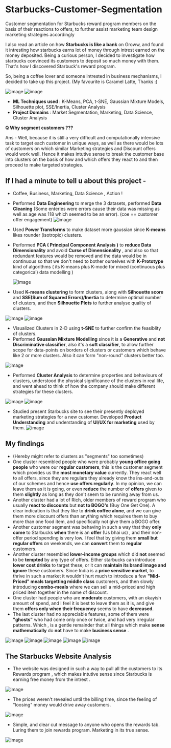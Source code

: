 # Starbucks-Customer-Segmentation
Customer segmentation for Starbucks reward program members on the basis of their reactions to offers, to further assist marketing team design marketing strategies accordingly 

I also read an article on how __Starbucks is like a bank__ on Groww, and found it intresting how starbucks earns lot of money through intrest earned on the money deposited. Being a curious person, I decided to investigate how starbucks convinced its customers to deposit so much money with them. That's how I discovered Starbuck's reward program. 

So, being a coffee lover and someone intrested in business mechanisms, I decided to take up this project. (My favourite is Caramel Latte, Thanks :) 

![image](https://github.com/Harry4007/Starbucks-Customer-Segmentation/assets/86561124/db204c3c-5cdf-421c-a00c-ae3a7edb1287)
![image](https://github.com/Harry4007/Starbucks-Customer-Segmentation/assets/86561124/f259c730-3e60-49b1-96c4-4855bdcbb8d8)

* __ML Techniques used__ : K-Means, PCA, t-SNE, Gaussian Mixture Models, Silhouette plot, SSE/Inertia, Cluster Analysis
* __Project Domains__ : Market Segmentation, Marketing, Data Science, Cluster Analysis

__Q Why segment customers ???__

Ans - Well, because it is still a very difficult and computationally intensive task to target each customer in unique ways, as well as there would be lots of customers on which similar Marketing strategies and Discount offers would work well. Hence it makes intutive sense to break the customer base into clusters on the basis of how and which offers they react to and then proceed to make targeted strategies. 

## If I had a minute to tell u about this project - 

* Coffee, Business, Marketing, Data Science , Action !
* Performed __Data Engineering__ to merge the 3 datasets, performed __Data Cleaning__ (Some enteries were errors cause their data was missing as well as age was 118 which seemed to be an error).
  (coe == customer offer engagement) 
  ![image](https://github.com/ayush-agarwal-0502/Starbucks-Customer-Segmentation/assets/86561124/c0a1feb4-1d85-447b-baf9-54024092318d)
* Used __Power Transforms__ to make dataset more gaussian since __K-means__ likes rounder (isotropic) clusters. 
* Performed __PCA ( Principal Component Analysis )__ to __reduce Data Dimensionality__ and avoid __Curse of Dimensionality__ , and also so that redundant features would be removed and the data would be in continuous so that we don't need to bother ourselves with __K-Prototype__ kind of algorithms ( its K-means plus K-mode for mixed (continuous plus categorical) data modelling )

  ![image](https://github.com/ayush-agarwal-0502/Starbucks-Customer-Segmentation/assets/86561124/1a255f79-1cc9-4951-a4b7-80d41a1d8a93)
*  Used __K-means clustering__ to form clusters, along with __Silhouette score__ and __SSE(Sum of Squared Errors)/Inertia__ to determine optimal number of clusters, and then __Silhouette Plots__ to further analyse quality of clusters.

  ![image](https://github.com/ayush-agarwal-0502/Starbucks-Customer-Segmentation/assets/86561124/155c5309-a368-4d9d-b12b-5e11b42cc21c)
  ![image](https://github.com/ayush-agarwal-0502/Starbucks-Customer-Segmentation/assets/86561124/8d942e41-e5d4-4a51-baa5-d3b98c8eb68b)

* Visualized Clusters in 2-D using __t-SNE__ to further confirm the feasiblity of clusters.
* Performed __Gaussian Mixture Modelling__ since it is a __Generative__ and __not Discriminative classifier__, also it's a __soft classifier__, to allow further scope for data-points on borders of clusters or customers which behave like 2 or more clusters. Also it can form "non-round" clusters better too.

![image](https://github.com/ayush-agarwal-0502/Starbucks-Customer-Segmentation/assets/86561124/0ab1cd2a-f119-41d3-9087-843c254f21ba)
* Performed __Cluster Analysis__ to determine properties and behaviours of clusters, understood the physical significance of the clusters in real life, and went ahead to think of how the company should make different strategies for these clusters.

![image](https://github.com/ayush-agarwal-0502/Starbucks-Customer-Segmentation/assets/86561124/4c00ceb4-8854-4e78-a2d9-37ae7697cc90)
![image](https://github.com/ayush-agarwal-0502/Starbucks-Customer-Segmentation/assets/86561124/54e5b072-98b6-4ebb-ae5a-249c78387f0b)

* Studied present Starbucks site to see their presently deployed marketing strategies for a new customer. Developed __Product Understanding__ and understanding of __UI/UX for marketing__ used by them.
![image](https://github.com/ayush-agarwal-0502/Starbucks-Customer-Segmentation/assets/86561124/f9dc02b5-9f9f-4196-96e5-dfe57887d4b0)


## My findings 

* (Hereby might refer to clusters as "segments" too sometimes)
* One cluster resembled people who were probably __young office going people__ who were our __regular customers__, this is the customer segment which provides us the __most monetary value__ currently. They react well to all offers, since they are regulars they already know the ins-and-outs of our schemes and hence __use offers regularly__. In my opinion, we can leave them as it is going, or even __reduce__ the number of __offers__ given to them __slightly__ as long as they don't seem to be running away from us. 
* Another cluster had a lot of Rich, older members of reward program who usually __react to discounts__ but __not to BOGO's__ (Buy One Get One). A clear indication is that they like to __drink coffee alone__, and we can give them more discount offers than anything which requires them to buy more than one food item, and specifically not give them a BOGO offer.
* Another customer segment was behaving in such a way that they __only come__ to Starbucks __when__ there is an __offer__ (Us bhai us) , and their non-offer period spending is very low. I feel that by giving them __small but regular offers__ on weekends, we can __convert__ them to __regular__ customers.
* Another cluster resembled __lower-income groups__ which did __not__ seemed to be __tempted__ by any type of offers. Either starbucks can introduce __lower cost drinks__ to target these, or it can __maintain its brand image and ignore__ these customers. Since India is a __price sensitive market__, to thrive in such a market it wouldn't hurt much to introduce a few __"Mid-Priced" meals targetting middle class__ customers, and then slowly introducing __combo-meals__ where we can sell a mid-priced and high priced item together in the name of discount.
* One cluster had people who are __moderate__ customers, with an okayish amount of spend, and I feel it is best to leave them as it is, and give them __offers only when their frequency__ seems to have __decreased__.
* The last cluster had no appreciable features, some of them were __"ghosts"__ who had come only once or twice, and had very irregular patterns. Which , is a gentle remainder that all things which make __sense mathematically__ do __not__ have to make __business sense__ .

![image](https://github.com/ayush-agarwal-0502/Starbucks-Customer-Segmentation/assets/86561124/babab58e-3ec6-4c77-b3a0-4b10b0525ebc)
![image](https://github.com/ayush-agarwal-0502/Starbucks-Customer-Segmentation/assets/86561124/3da84529-d62f-4831-8778-3034a2e19528)
![image](https://github.com/ayush-agarwal-0502/Starbucks-Customer-Segmentation/assets/86561124/1003b44f-c780-4c21-8638-bfa86266fbc6)
![image](https://github.com/ayush-agarwal-0502/Starbucks-Customer-Segmentation/assets/86561124/ceb2eb5a-fbbc-4955-8559-ba2c7f91ae32)
![image](https://github.com/ayush-agarwal-0502/Starbucks-Customer-Segmentation/assets/86561124/541dd772-bcee-4206-83fc-9fd2b48fbc6b)


## The Starbucks Website Analysis

* The website was designed in such a way to pull all the customers to its Rewards program , which makes intutive sense since Starbucks is earning free money from the intrest .
  
![image](https://github.com/ayush-agarwal-0502/Starbucks-Customer-Segmentation/assets/86561124/d174a74b-e9aa-4673-bf1f-b69ef68093c9)

* The prices weren't revealed until the billing time, since the feeling of "loosing" money would drive away customers.

![image](https://github.com/ayush-agarwal-0502/Starbucks-Customer-Segmentation/assets/86561124/bd2f5ef0-8b55-4ec7-adcd-f06f9086b373)

* Simple, and clear cut message to anyone who opens the rewards tab. Luring them to join rewards program. Marketing in its true sense.

![image](https://github.com/ayush-agarwal-0502/Starbucks-Customer-Segmentation/assets/86561124/c56cbacf-6848-4f34-87a0-517aa40e802d)

